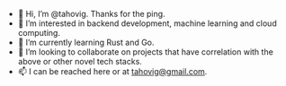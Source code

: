- 👋 Hi, I’m @tahovig. Thanks for the ping.
- 👀 I’m interested in backend development, machine learning and cloud computing.
- 🌱 I’m currently learning Rust and Go.
- 💞️ I’m looking to collaborate on projects that have correlation with the above or other novel tech stacks.
- 📫 I can be reached here or at tahovig@gmail.com.

<!---
tahovig/tahovig is a ✨ special ✨ repository because its `README.md` (this file) appears on your GitHub profile.
You can click the Preview link to take a look at your changes.
--->

